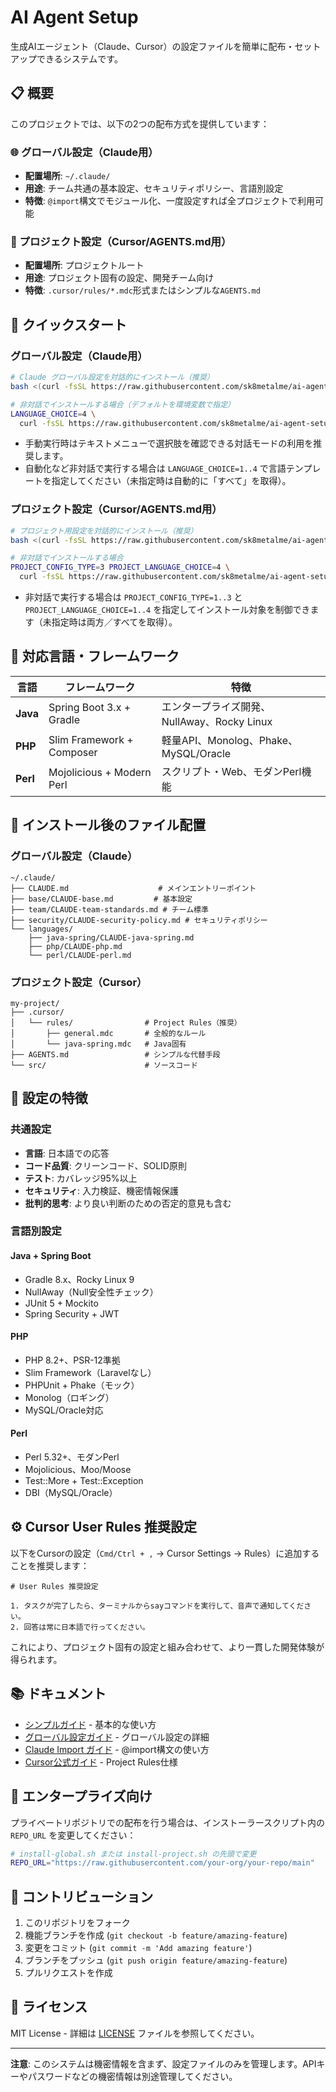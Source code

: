 # AI Agent Setup

生成AIエージェント（Claude、Cursor）の設定ファイルを簡単に配布・セットアップできるシステムです。

## 📋 概要

このプロジェクトでは、以下の2つの配布方式を提供しています：

### 🌐 グローバル設定（Claude用）
- **配置場所**: `~/.claude/`
- **用途**: チーム共通の基本設定、セキュリティポリシー、言語別設定
- **特徴**: `@import`構文でモジュール化、一度設定すれば全プロジェクトで利用可能

### 📁 プロジェクト設定（Cursor/AGENTS.md用）
- **配置場所**: プロジェクトルート
- **用途**: プロジェクト固有の設定、開発チーム向け
- **特徴**: `.cursor/rules/*.mdc`形式またはシンプルな`AGENTS.md`

## 🚀 クイックスタート

### グローバル設定（Claude用）

```bash
# Claude グローバル設定を対話的にインストール（推奨）
bash <(curl -fsSL https://raw.githubusercontent.com/sk8metalme/ai-agent-setup/main/install-global.sh)

# 非対話でインストールする場合（デフォルトを環境変数で指定）
LANGUAGE_CHOICE=4 \
  curl -fsSL https://raw.githubusercontent.com/sk8metalme/ai-agent-setup/main/install-global.sh | bash
```

- 手動実行時はテキストメニューで選択肢を確認できる対話モードの利用を推奨します。
- 自動化など非対話で実行する場合は `LANGUAGE_CHOICE=1..4` で言語テンプレートを指定してください（未指定時は自動的に「すべて」を取得）。

### プロジェクト設定（Cursor/AGENTS.md用）

```bash
# プロジェクト用設定を対話的にインストール（推奨）
bash <(curl -fsSL https://raw.githubusercontent.com/sk8metalme/ai-agent-setup/main/install-project.sh)

# 非対話でインストールする場合
PROJECT_CONFIG_TYPE=3 PROJECT_LANGUAGE_CHOICE=4 \
  curl -fsSL https://raw.githubusercontent.com/sk8metalme/ai-agent-setup/main/install-project.sh | bash
```

- 非対話で実行する場合は `PROJECT_CONFIG_TYPE=1..3` と `PROJECT_LANGUAGE_CHOICE=1..4` を指定してインストール対象を制御できます（未指定時は両方／すべてを取得）。

## 🎯 対応言語・フレームワーク

| 言語 | フレームワーク | 特徴 |
|------|---------------|------|
| **Java** | Spring Boot 3.x + Gradle | エンタープライズ開発、NullAway、Rocky Linux |
| **PHP** | Slim Framework + Composer | 軽量API、Monolog、Phake、MySQL/Oracle |
| **Perl** | Mojolicious + Modern Perl | スクリプト・Web、モダンPerl機能 |

## 📁 インストール後のファイル配置

### グローバル設定（Claude）
```
~/.claude/
├── CLAUDE.md                    # メインエントリーポイント
├── base/CLAUDE-base.md         # 基本設定
├── team/CLAUDE-team-standards.md # チーム標準
├── security/CLAUDE-security-policy.md # セキュリティポリシー
└── languages/
    ├── java-spring/CLAUDE-java-spring.md
    ├── php/CLAUDE-php.md
    └── perl/CLAUDE-perl.md
```

### プロジェクト設定（Cursor）
```
my-project/
├── .cursor/
│   └── rules/                # Project Rules（推奨）
│       ├── general.mdc       # 全般的なルール
│       └── java-spring.mdc   # Java固有
├── AGENTS.md                 # シンプルな代替手段
└── src/                      # ソースコード
```

## 🔧 設定の特徴

### 共通設定
- **言語**: 日本語での応答
- **コード品質**: クリーンコード、SOLID原則
- **テスト**: カバレッジ95%以上
- **セキュリティ**: 入力検証、機密情報保護
- **批判的思考**: より良い判断のための否定的意見も含む

### 言語別設定

#### Java + Spring Boot
- Gradle 8.x、Rocky Linux 9
- NullAway（Null安全性チェック）
- JUnit 5 + Mockito
- Spring Security + JWT

#### PHP
- PHP 8.2+、PSR-12準拠
- Slim Framework（Laravelなし）
- PHPUnit + Phake（モック）
- Monolog（ロギング）
- MySQL/Oracle対応

#### Perl
- Perl 5.32+、モダンPerl
- Mojolicious、Moo/Moose
- Test::More + Test::Exception
- DBI（MySQL/Oracle）

## ⚙️ Cursor User Rules 推奨設定

以下をCursorの設定（`Cmd/Ctrl + ,` → Cursor Settings → Rules）に追加することを推奨します：

```
# User Rules 推奨設定

1. タスクが完了したら、ターミナルからsayコマンドを実行して、音声で通知してください。
2. 回答は常に日本語で行ってください。
```

これにより、プロジェクト固有の設定と組み合わせて、より一貫した開発体験が得られます。

## 📚 ドキュメント

- [シンプルガイド](docs/simple-guide.md) - 基本的な使い方
- [グローバル設定ガイド](docs/global-config-guide.md) - グローバル設定の詳細
- [Claude Import ガイド](docs/claude-import-guide.md) - @import構文の使い方
- [Cursor公式ガイド](docs/cursor-official-guide.md) - Project Rules仕様


## 🏢 エンタープライズ向け

プライベートリポジトリでの配布を行う場合は、インストーラースクリプト内の `REPO_URL` を変更してください：

```bash
# install-global.sh または install-project.sh の先頭で変更
REPO_URL="https://raw.githubusercontent.com/your-org/your-repo/main"
```

## 🤝 コントリビューション

1. このリポジトリをフォーク
2. 機能ブランチを作成 (`git checkout -b feature/amazing-feature`)
3. 変更をコミット (`git commit -m 'Add amazing feature'`)
4. ブランチをプッシュ (`git push origin feature/amazing-feature`)
5. プルリクエストを作成

## 📄 ライセンス

MIT License - 詳細は [LICENSE](LICENSE) ファイルを参照してください。

---

**注意**: このシステムは機密情報を含まず、設定ファイルのみを管理します。APIキーやパスワードなどの機密情報は別途管理してください。
